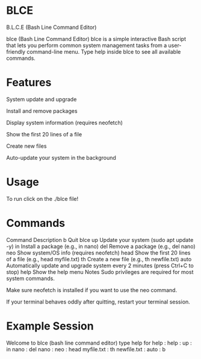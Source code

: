 # BLCE
B.L.C.E (Bash Line Command Editor)

blce (Bash Line Command Editor)
blce is a simple interactive Bash script that lets you perform common system management tasks from a user-friendly command-line menu.
Type help inside blce to see all available commands.

# Features
System update and upgrade

Install and remove packages

Display system information (requires neofetch)

Show the first 20 lines of a file

Create new files

Auto-update your system in the background

# Usage
To run click on the ./blce file!

# Commands
Command	Description
b	Quit blce
up	Update your system (sudo apt update -y)
in <package>	Install a package (e.g., in nano)
del <package>	Remove a package (e.g., del nano)
neo	Show system/OS info (requires neofetch)
head <file>	Show the first 20 lines of a file (e.g., head myfile.txt)
th <file>	Create a new file (e.g., th newfile.txt)
auto	Automatically update and upgrade system every 2 minutes (press Ctrl+C to stop)
help	Show the help menu
Notes
Sudo privileges are required for most system commands.

Make sure neofetch is installed if you want to use the neo command.

If your terminal behaves oddly after quitting, restart your terminal session.

# Example Session
Welcome to blce (bash line command editor) type help for help
: help
: up
: in nano
: del nano
: neo
: head myfile.txt
: th newfile.txt
: auto
: b
